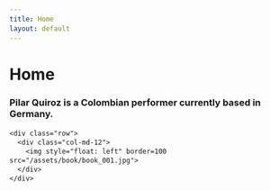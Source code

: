 ```yaml
---
title: Home
layout: default
---
```


# Home

<div class="container">
    <div class="row">
        <h3>Pilar Quiroz is a Colombian performer currently based in Germany.</h3>
    </div>

    <div class="row">
      <div class="col-md-12">
        <img style="float: left" border=100 src="/assets/book/book_001.jpg">
      </div>
    </div>
</div>
